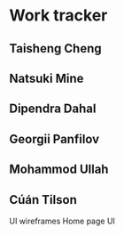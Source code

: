 # Work tracker

## Taisheng Cheng


## Natsuki Mine


## Dipendra Dahal


## Georgii Panfilov


## Mohammod Ullah


## Cúán Tilson
UI wireframes
Home page UI

